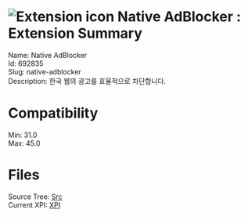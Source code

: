 # ![Extension icon](https://addons.thunderbird.net/user-media/addon_icons/692/692835-64.png?modified=1460717992) Native AdBlocker : Extension Summary

Name: Native AdBlocker  
Id: 692835  
Slug: native-adblocker  
Description: 한국 웹의 광고를 효율적으로 차단합니다.
  

# Compatibility
Min: 31.0  
Max: 45.0  

# Files

Source Tree: [Src](C:/Dev/Thunderbird/ThunderKdB/xall/xOther/692835-native-adblocker/src)  
Current XPI: [XPI](C:/Dev/Thunderbird/ThunderKdB/xall/xOther/692835-native-adblocker/xpi)  




